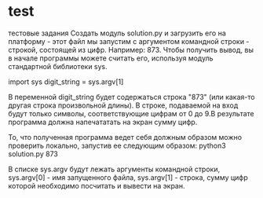 # test
тестовые задания
Создать модуль solution.py и загрузить его на платформу - этот файл мы запустим с аргументом командной строки - строкой, состоящей из цифр. Например: 873. Чтобы получить вывод, вы в начале программы можете считать его, используя модуль стандартной библиотеки sys.

import sys
digit_string = sys.argv[1]

В переменной digit_string будет содержаться строка "873" (или какая-то другая строка произвольной длины). В строке, подаваемой на вход будут только символы, соответствующие цифрам от 0 до 9.В результате программа должна напечататать на экран сумму цифр.

То, что полученная программа ведет себя должным образом можно проверить локально, запустив ее следующим образом:              python3 solution.py 873

В списке sys.argv будут лежать аргументы командной строки, sys.argv[0] - имя запущенного файла, sys.argv[1] - строка, сумму цифр которой необходимо посчитать и вывести на экран.
  

